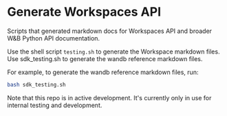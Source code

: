# Generate Workspaces API

Scripts that generated markdown docs for Workspaces API and broader W&B Python API documentation.

Use the shell script `testing.sh` to generate the Workspace markdown files. Use sdk_testing.sh to generate the wandb reference markdown files.


For example, to generate the wandb reference markdown files, run:

```bash
bash sdk_testing.sh
```


Note that this repo is in active development. It's currently only in use for internal testing and development.